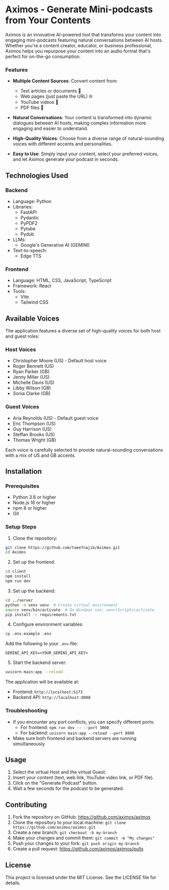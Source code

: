 # Aximos - Generate Mini-podcasts from Your Contents

Aximos is an innovative AI-powered tool that transforms your content into engaging mini-podcasts featuring natural conversations between AI hosts. Whether you're a content creator, educator, or business professional, Aximos helps you repurpose your content into an audio format that's perfect for on-the-go consumption.

### Features
- **Multiple Content Sources**: Convert content from:
  - Text articles or documents 📝
  - Web pages (just paste the URL) 🌐
  - YouTube videos 🎥
  - PDF files 📄

- **Natural Conversations**: Your content is transformed into dynamic dialogues between AI hosts, making complex information more engaging and easier to understand.

- **High-Quality Voices**: Choose from a diverse range of natural-sounding voices with different accents and personalities.

- **Easy to Use**: Simply input your content, select your preferred voices, and let Aximos generate your podcast in seconds.

## Technologies Used

### Backend
* Language: Python
* Libraries:
    - FastAPI
    - Pydantic
    - PyPDF2
    - Pytube
    - Pydub
* LLMs:
    - Google's Generative AI (GEMINI)
* Text-to-speech:
    - Edge TTS

### Frontend
* Language: HTML, CSS, JavaScript, TypeScript
* Framework: React
* Tools:
    - Vite
    - Tailwind CSS

## Available Voices

The application features a diverse set of high-quality voices for both host and guest roles:

### Host Voices
* Christopher Moore (US) - Default host voice
* Roger Bennett (US)
* Ryan Parker (GB)
* Jenny Miller (US)
* Michelle Davis (US)
* Libby Wilson (GB)
* Sonia Clarke (GB)

### Guest Voices
* Aria Reynolds (US) - Default guest voice
* Eric Thompson (US)
* Guy Harrison (US)
* Steffan Brooks (US)
* Thomas Wright (GB)

Each voice is carefully selected to provide natural-sounding conversations with a mix of US and GB accents.

## Installation

### Prerequisites
- Python 3.8 or higher
- Node.js 16 or higher
- npm 8 or higher
- Git

### Setup Steps

1. Clone the repository:
```bash
git clone https://github.com/taeefnajib/Aximos.git
cd Aximos
```

2. Set up the frontend:
```bash
cd client
npm install
npm run dev
```

3. Set up the backend:
```bash
cd ../server
python -m venv venv  # Create virtual environment
source venv/bin/activate  # On Windows use: venv\Scripts\activate
pip install -r requirements.txt
```

4. Configure environment variables:
```bash
cp .env.example .env
```
Add the following to your `.env` file:
```
GEMINI_API_KEY=<YOUR_GEMINI_API_KEY>
```

5. Start the backend server:
```bash
uvicorn main:app --reload
```

The application will be available at:
- Frontend: `http://localhost:5173`
- Backend API: `http://localhost:8000`

### Troubleshooting
- If you encounter any port conflicts, you can specify different ports:
  - For frontend: `npm run dev -- --port 3000`
  - For backend: `uvicorn main:app --reload --port 8080`
- Make sure both frontend and backend servers are running simultaneously

## Usage

1. Select the virtual Host and the virtual Guest.
2. Insert your content (text, web link, YouTube video link, or PDF file).
3. Click on the "Generate Podcast" button.
4. Wait a few seconds for the podcast to be generated.

## Contributing

1. Fork the repository on GitHub: https://github.com/aximos/aximos
2. Clone the repository to your local machine: `git clone https://github.com/aximos/aximos.git`
3. Create a new branch: `git checkout -b my-branch`
4. Make your changes and commit them: `git commit -m "My changes"`
5. Push your changes to your fork: `git push origin my-branch`
6. Create a pull request: https://github.com/aximos/aximos/pulls

## License

This project is licensed under the MIT License. See the LICENSE file for details.
